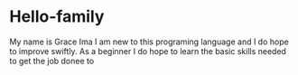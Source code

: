 # Hello-family
My name is Grace Ima
I am new to this programing language
and I do hope to improve swiftly.
As a beginner I do hope to learn the basic skills
needed to get the job donee to
